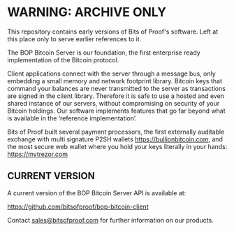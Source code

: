 WARNING: ARCHIVE ONLY
======================

This repository contains early versions of Bits of Proof's software. 
Left at this place only to serve earlier references to it.

The BOP Bitcoin Server is our foundation, the first enterprise ready implementation of the Bitcoin protocol.

Client applications connect with the server through a message bus, only embedding a small memory and network footprint library.
Bitcoin keys that command your balances are never transmitted to the server as transactions are signed in the client library. Therefore it is safe to use a hosted and even shared instance of our servers, without compromising on security of your Bitcoin holdings.
Our software implements features that go far beyond what is available in the ‘reference implementation’.

Bits of Proof built several payment processors, the first externally auditable exchange with multi signature P2SH wallets https://bullionbitcoin.com, and the most secure web wallet where you hold your keys literally in your hands: https://mytrezor.com

CURRENT VERSION
---------------

A current version of the BOP Bitcoin Server API is available at: 

https://github.com/bitsofproof/bop-bitcoin-client

Contact sales@bitsofproof.com for further information on our products.


